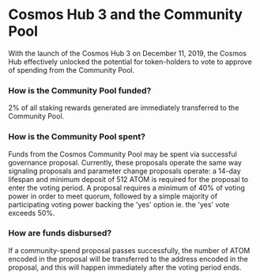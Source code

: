 # Cosmos Hub 3 and the Community Pool
With the launch of the Cosmos Hub 3 on December 11, 2019, the Cosmos Hub effectively unlocked the potential for token-holders 
to vote to approve of spending from the Community Pool.

### How is the Community Pool funded?
2% of all staking rewards generated are immediately transferred to the Community Pool.

### How is the Community Pool spent?
Funds from the Cosmos Community Pool may be spent via successful governance proposal. Currently, these
proposals operate the same way signaling proposals and parameter change proposals operate: a 14-day lifespan and minimum
deposit of 512 ATOM is required for the proposal to enter the voting period. A proposal requires a minimum of 40% of voting
power in order to meet quorum, followed by a simple majority of participating voting power backing the 'yes' option 
ie. the 'yes' vote exceeds 50%.

### How are funds disbursed?
If a community-spend proposal passes successfully, the number of ATOM encoded in the proposal will be transferred to
the address encoded in the proposal, and this will happen immediately after the voting period ends.
